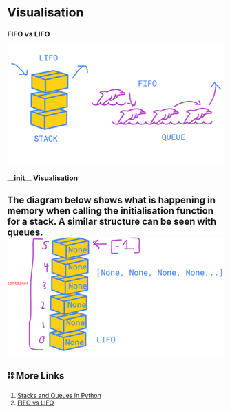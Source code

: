 # Visualisation

### FIFO vs LIFO
![FIFO vs LIFO](media/fifo_vs_lifo.png)

### \_\_init__ Visualisation
The diagram below shows what is happening in memory when calling the initialisation function for a stack. 
A similar structure can be seen with queues.
![init Visualisation](media/init_visualisation.png)
-----------
## ⛓️ More Links

1. [Stacks and Queues in Python](https://stackabuse.com/stacks-and-queues-in-python/)
2. [FIFO vs LIFO](https://devdojo.com/tnylea/fifo-vs-lifo-in-programming)

